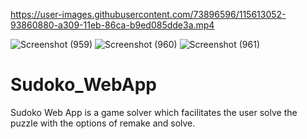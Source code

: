 

https://user-images.githubusercontent.com/73896596/115613052-93860880-a309-11eb-86ca-b9ed085dde3a.mp4

![Screenshot (959)](https://user-images.githubusercontent.com/73896596/115613165-b44e5e00-a309-11eb-824e-b0d0afcfa763.png)
![Screenshot (960)](https://user-images.githubusercontent.com/73896596/115613170-b57f8b00-a309-11eb-92e1-5903f0be9d9b.png)
![Screenshot (961)](https://user-images.githubusercontent.com/73896596/115613173-b57f8b00-a309-11eb-8768-e551ef75ff9c.png)
# Sudoko_WebApp
Sudoko Web App is a game solver which facilitates the user solve the puzzle with the options of remake and solve.

